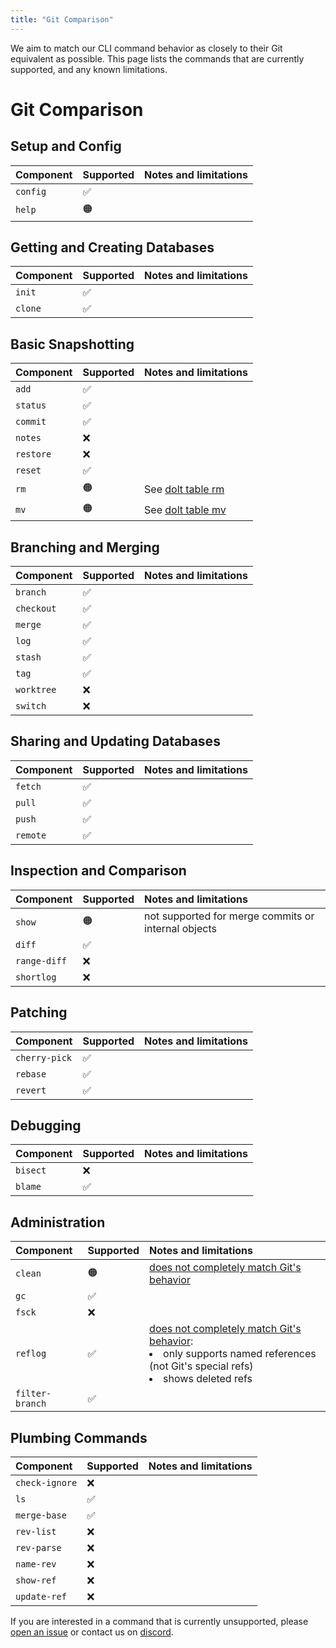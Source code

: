 ```yaml
---
title: "Git Comparison"
---
```


We aim to match our CLI command behavior as closely to their Git equivalent as possible. This page lists the commands that are currently supported, and any known limitations.

# Git Comparison

## Setup and Config

| Component | Supported | Notes and limitations |
| :-------- | :-------- | :-------------------- |
| `config`  | ✅        |                       |
| `help`    | 🟠        |                       |

## Getting and Creating Databases

| Component | Supported | Notes and limitations |
| :-------- | :-------- | :-------------------- |
| `init`    | ✅        |                       |
| `clone`   | ✅        |                       |

## Basic Snapshotting

| Component | Supported | Notes and limitations                       |
| :-------- | :-------- | :------------------------------------------ |
| `add`     | ✅        |                                             |
| `status`  | ✅        |                                             |
| `commit`  | ✅        |                                             |
| `notes`   | ❌        |                                             |
| `restore` | ❌        |                                             |
| `reset`   | ✅        |                                             |
| `rm`      | 🟠        | See [dolt table rm](./cli.md#dolt-table-rm) |
| `mv`      | 🟠        | See [dolt table mv](./cli.md#dolt-table-mv) |

## Branching and Merging

| Component  | Supported | Notes and limitations |
| :--------- | :-------- | :-------------------- |
| `branch`   | ✅        |                       |
| `checkout` | ✅        |                       |
| `merge`    | ✅        |                       |
| `log`      | ✅        |                       |
| `stash`    | ✅        |                       |
| `tag`      | ✅        |                       |
| `worktree` | ❌        |                       |
| `switch`   | ❌        |                       |

## Sharing and Updating Databases

| Component | Supported | Notes and limitations |
| :-------- | :-------- | :-------------------- |
| `fetch`   | ✅        |                       |
| `pull`    | ✅        |                       |
| `push`    | ✅        |                       |
| `remote`  | ✅        |                       |

## Inspection and Comparison

| Component    | Supported | Notes and limitations                               |
| :----------- | :-------- | :-------------------------------------------------- |
| `show`       | 🟠        | not supported for merge commits or internal objects |
| `diff`       | ✅        |                                                     |
| `range-diff` | ❌        |                                                     |
| `shortlog`   | ❌        |                                                     |

## Patching

| Component     | Supported | Notes and limitations |
| :------------ |:----------| :-------------------- |
| `cherry-pick` | ✅         |                       |
| `rebase`      | ✅         |                       |
| `revert`      | ✅         |                       |

## Debugging

| Component | Supported | Notes and limitations |
| :-------- | :-------- | :-------------------- |
| `bisect`  | ❌        |                       |
| `blame`   | ✅        |                       |

## Administration

| Component       | Supported | Notes and limitations                                                                                                                                                                               |
|:----------------|:----------|:----------------------------------------------------------------------------------------------------------------------------------------------------------------------------------------------------|
| `clean`         | 🟠        | [does not completely match Git's behavior](https://github.com/dolthub/dolt/issues/6313)                                                                                                             |
| `gc`            | ✅         |                                                                                                                                                                                                     |
| `fsck`          | ❌         |                                                                                                                                                                                                     |
| `reflog`        | ✅         | [does not completely match Git's behavior](https://www.dolthub.com/blog/2023-11-17-dolt-reflog/):<br/> <li>only supports named references (not Git's special refs)</li> <li>shows deleted refs</li> |
| `filter-branch` | ✅         |                                                                                                                                                                                                     |


## Plumbing Commands

| Component      | Supported | Notes and limitations |
| :------------- | :-------- | :-------------------- |
| `check-ignore` | ❌        |                       |
| `ls`           | ✅        |                       |
| `merge-base`   | ✅        |                       |
| `rev-list`     | ❌        |                       |
| `rev-parse`    | ❌        |                       |
| `name-rev`     | ❌        |                       |
| `show-ref`     | ❌        |                       |
| `update-ref`   | ❌        |                       |

If you are interested in a command that is currently unsupported, please [open an issue](https://github.com/dolthub/dolt/issues) or contact us on [discord](https://discord.gg/8qyCyRfh).
